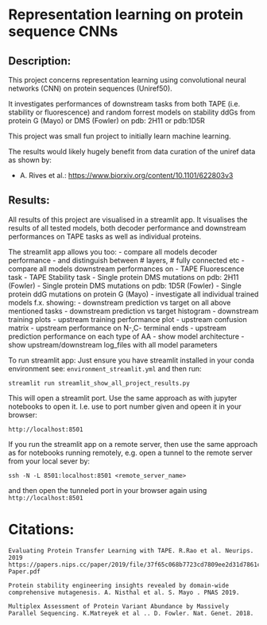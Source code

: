 # Representation learning on protein sequence CNNs

## Description: 
This project concerns representation learning using convolutional neural networks (CNN) on protein sequences (Uniref50).


It investigates performances of downstream tasks from both TAPE (i.e. stability or fluorescence) and random forrest models  on stability ddGs from protein G (Mayo) or DMS (Fowler) on pdb: 2H11 or pdb:1D5R

This project was small fun project to initially learn machine learning.

The results would likely hugely benefit from data curation of the uniref data as shown by:
- A. Rives et al.: https://www.biorxiv.org/content/10.1101/622803v3


## Results:
All results of this project are visualised in a streamlit app.
It visualises the results of all tested models, both decoder performance and downstream performances on TAPE tasks as well as individual proteins.

The streamlit app allows you too:
    - compare all models decoder performance
        - and distinguish between # layers, # fully connected etc
    - compare all models downstream performances on
        - TAPE Fluorescence task
        - TAPE Stability task
        - Single protein DMS mutations on pdb: 2H11 (Fowler)
        - Single protein DMS mutations on pdb: 1D5R (Fowler)
        - Single protein ddG mutations on protein G (Mayo)
    - investigate all individual trained models f.x. showing:
        - downstream prediction vs target on all above mentioned tasks
        - downstream prediction vs target histogram
        - downstream training plots
        - upstream training performance plot
        - upstream confusion matrix
        - upstream performance on N-,C- terminal ends
        - upstream prediction performance on each type of AA
        - show model architecture
        - show upstream/downstream log_files with all model parameters


To run streamlit app:
Just ensure you have streamlit installed in your conda environment see: `environment_streamlit.yml`
and then run:

```
streamlit run streamlit_show_all_project_results.py
```
This will open a streamlit port. Use the same approach as with jupyter notebooks to open it. I.e. use to port number given and opeen it in your browser: 
```
http://localhost:8501
```
If you run the streamlit app on a remote server, then use the same approach as for notebooks running remotely, e.g. open a tunnel to the remote      server from your local sever by:
```
ssh -N -L 8501:localhost:8501 <remote_server_name>
```
and then open the tunneled port in your browser again using `http://localhost:8501`


# Citations:
```
Evaluating Protein Transfer Learning with TAPE. R.Rao et al. Neurips. 2019
https://papers.nips.cc/paper/2019/file/37f65c068b7723cd7809ee2d31d7861c-Paper.pdf
```
```
Protein stability engineering insights revealed by domain-wide comprehensive mutagenesis. A. Nisthal et al. S. Mayo . PNAS 2019.
```
```
Multiplex Assessment of Protein Variant Abundance by Massively Parallel Sequencing. K.Matreyek et al .. D. Fowler. Nat. Genet. 2018.
```

